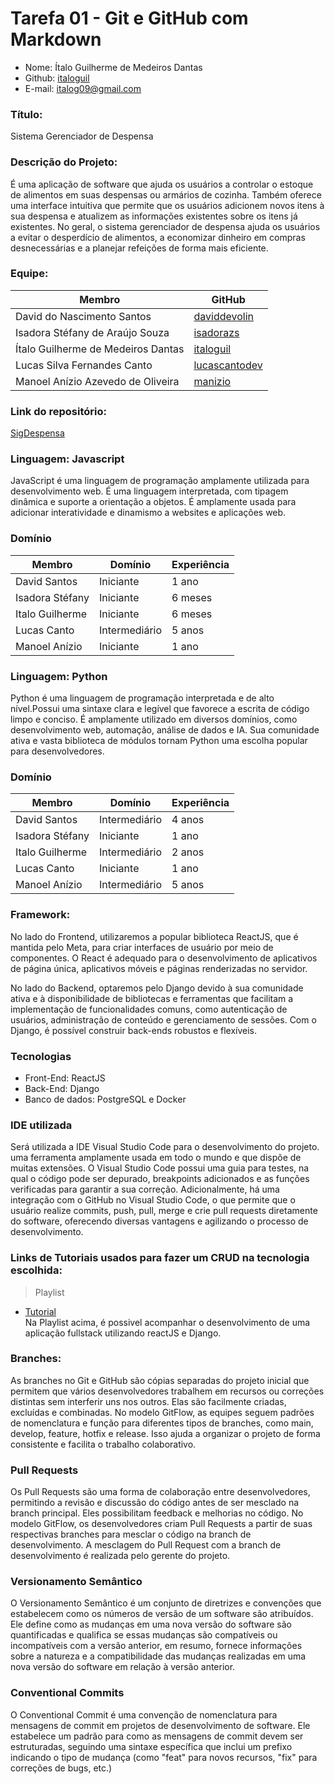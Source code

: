 # Tarefa 01 - Git e GitHub com Markdown 
* Nome: Ítalo Guilherme de Medeiros Dantas  
* Github: [italoguil](https://github.com/italoguil)
* E-mail: italog09@gmail.com

### Título:

 Sistema Gerenciador de Despensa
 
### Descrição do Projeto:

É uma aplicação de software que ajuda os usuários a controlar o estoque de alimentos em suas despensas ou armários de cozinha. Também oferece uma interface intuitiva que permite que os usuários adicionem novos itens à sua despensa e atualizem as informações existentes sobre os itens já existentes. No geral, o sistema gerenciador de despensa ajuda os usuários a evitar o desperdício de alimentos, a economizar dinheiro em compras desnecessárias e a planejar refeições de forma mais eficiente.

### Equipe:

| Membro | GitHub |
| ------- | ------- |
| David do Nascimento Santos | [daviddevolin](https://github.com/daviddevolin) |
| Isadora Stéfany de Araújo Souza | [isadorazs](https://github.com/isadorazs) |
| Ítalo Guilherme de Medeiros Dantas | [italoguil](https://github.com/italoguil)|
| Lucas Silva Fernandes Canto | [lucascantodev](https://github.com/lucascantodev) | 
| Manoel Anízio Azevedo de Oliveira | [manizio](https://github.com/manizio)

### Link do repositório:

[SigDespensa](https://github.com/lucascantodev/SigDespensa.git)

### Linguagem: Javascript

JavaScript é uma linguagem de programação amplamente utilizada para desenvolvimento web. É uma linguagem interpretada, com tipagem dinâmica e suporte a orientação a objetos. É amplamente usada para adicionar interatividade e dinamismo a websites e aplicações web.

### Domínio

| Membro          | Domínio       | Experiência |
| --------------- | ------------- | ----------- |
| David Santos    | Iniciante | 1 ano       |
| Isadora Stéfany | Iniciante | 6 meses       |
| Italo Guilherme | Iniciante     | 6 meses     |
| Lucas Canto     | Intermediário | 5 anos      |
| Manoel Anízio   | Iniciante | 1 ano       |

### Linguagem: Python

Python é uma linguagem de programação interpretada e de alto nível.Possui uma sintaxe clara e legível que favorece a escrita de código limpo e conciso. É amplamente utilizado em diversos domínios, como desenvolvimento web, automação, análise de dados e IA. Sua comunidade ativa e vasta biblioteca de módulos tornam Python uma escolha popular para desenvolvedores.

### Domínio

| Membro          | Domínio       | Experiência |
| --------------- | ------------- | ----------- |
| David Santos    | Intermediário | 4 anos      |
| Isadora Stéfany | Iniciante     | 1 ano       |
| Italo Guilherme | Intermediário | 2 anos      |
| Lucas Canto     | Iniciante     | 1 ano       |
| Manoel Anízio   | Intermediário | 5 anos      |


### Framework:

No lado do Frontend, utilizaremos a popular biblioteca ReactJS, que é mantida pelo Meta, para criar interfaces de usuário por meio de componentes. O React é adequado para o desenvolvimento de aplicativos de página única, aplicativos móveis e páginas renderizadas no servidor.

No lado do Backend, optaremos pelo Django devido à sua comunidade ativa e à disponibilidade de bibliotecas e ferramentas que facilitam a implementação de funcionalidades comuns, como autenticação de usuários, administração de conteúdo e gerenciamento de sessões. Com o Django, é possível construir back-ends robustos e flexíveis.

### Tecnologias

* Front-End: ReactJS
* Back-End: Django
* Banco de dados: PostgreSQL e Docker

### IDE utilizada

Será utilizada a IDE Visual Studio Code para o desenvolvimento do projeto. uma ferramenta amplamente usada em todo o mundo e que dispõe de muitas extensões. O Visual Studio Code possui uma guia para testes, na qual o código pode ser depurado, breakpoints adicionados e as funções verificadas para garantir a sua correção. Adicionalmente, há uma integração com o GitHub no Visual Studio Code, o que permite que o usuário realize commits, push, pull, merge e crie pull requests diretamente do software, oferecendo diversas vantagens e agilizando o processo de desenvolvimento.

### Links de Tutoriais usados para fazer um CRUD na tecnologia escolhida:

>Playlist
* [Tutorial](https://www.youtube.com/watch?v=RE72oSx5ivI&list=PLo7TNe_pEoMXb9GyzueM7516fOR0gPxNX) \
Na Playlist acima, é possivel acompanhar o desenvolvimento de uma aplicação fullstack utilizando reactJS e Django.

### Branches:

As branches no Git e GitHub são cópias separadas do projeto inicial que permitem que vários desenvolvedores trabalhem em recursos ou correções distintas sem interferir uns nos outros. Elas são facilmente criadas, excluídas e combinadas. No modelo GitFlow, as equipes seguem padrões de nomenclatura e função para diferentes tipos de branches, como main, develop, feature, hotfix e release. Isso ajuda a organizar o projeto de forma consistente e facilita o trabalho colaborativo.

### Pull Requests  

Os Pull Requests são uma forma de colaboração entre desenvolvedores, permitindo a revisão e discussão do código antes de ser mesclado na branch principal. Eles possibilitam feedback e melhorias no código. No modelo GitFlow, os desenvolvedores criam Pull Requests a partir de suas respectivas branches para mesclar o código na branch de desenvolvimento. A mesclagem do Pull Request com a branch de desenvolvimento é realizada pelo gerente do projeto.

### Versionamento Semântico 

O Versionamento Semântico é um conjunto de diretrizes e convenções que estabelecem como os números de versão de um software são atribuídos. Ele define como as mudanças em uma nova versão do software são quantificadas e qualifica se essas mudanças são compatíveis ou incompatíveis com a versão anterior, em resumo, fornece informações sobre a natureza e a compatibilidade das mudanças realizadas em uma nova versão do software em relação à versão anterior.

### Conventional Commits

O Conventional Commit é uma convenção de nomenclatura para mensagens de commit em projetos de desenvolvimento de software. Ele estabelece um padrão para como as mensagens de commit devem ser estruturadas, seguindo uma sintaxe específica que inclui um prefixo indicando o tipo de mudança (como "feat" para novos recursos, "fix" para correções de bugs, etc.)